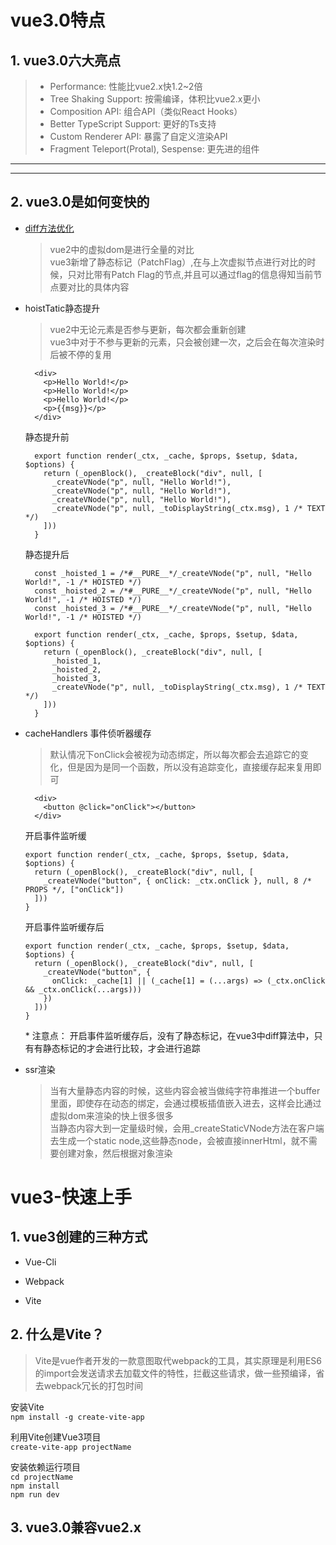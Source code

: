 <!--
 * @Description: vue3笔记
 * @Autor: fengshuai
 * @Date: 2021-06-18 10:20:05
 * @LastEditors: fengshuai
 * @LastEditTime: 2021-06-18 12:54:03
-->
# vue3.0特点
## 1. vue3.0六大亮点
  > * Performance: 性能比vue2.x快1.2~2倍   
  > * Tree Shaking Support: 按需编译，体积比vue2.x更小   
  > * Composition API: 组合API（类似React Hooks）   
  > * Better TypeScript Support: 更好的Ts支持   
  > * Custom Renderer API: 暴露了自定义渲染API   
  > * Fragment Teleport(Protal), Sespense: 更先进的组件
  ***
  ---
 
## 2. vue3.0是如何变快的
* [diff方法优化](https://vue-next-template-explorer.netlify.app/)   

  > vue2中的虚拟dom是进行全量的对比   
  > vue3新增了静态标记（PatchFlag）,在与上次虚拟节点进行对比的时候，只对比带有Patch Flag的节点,并且可以通过flag的信息得知当前节点要对比的具体内容
- hoistTatic静态提升

  > vue2中无论元素是否参与更新，每次都会重新创建   
  > vue3中对于不参与更新的元素，只会被创建一次，之后会在每次渲染时后被不停的复用   
  ```
    <div>
      <p>Hello World!</p>
      <p>Hello World!</p>
      <p>Hello World!</p>
      <p>{{msg}}</p>
    </div>
  ```  
  静态提升前

  ```
    export function render(_ctx, _cache, $props, $setup, $data, $options) {
      return (_openBlock(), _createBlock("div", null, [
        _createVNode("p", null, "Hello World!"),
        _createVNode("p", null, "Hello World!"),
        _createVNode("p", null, "Hello World!"),
        _createVNode("p", null, _toDisplayString(_ctx.msg), 1 /* TEXT */)
      ]))
    }
  ```
  静态提升后

  ```
    const _hoisted_1 = /*#__PURE__*/_createVNode("p", null, "Hello World!", -1 /* HOISTED */)
    const _hoisted_2 = /*#__PURE__*/_createVNode("p", null, "Hello World!", -1 /* HOISTED */)
    const _hoisted_3 = /*#__PURE__*/_createVNode("p", null, "Hello World!", -1 /* HOISTED */)

    export function render(_ctx, _cache, $props, $setup, $data, $options) {
      return (_openBlock(), _createBlock("div", null, [
        _hoisted_1,
        _hoisted_2,
        _hoisted_3,
        _createVNode("p", null, _toDisplayString(_ctx.msg), 1 /* TEXT */)
      ]))
    }
  ```
+ cacheHandlers 事件侦听器缓存

  > 默认情况下onClick会被视为动态绑定，所以每次都会去追踪它的变化，但是因为是同一个函数，所以没有追踪变化，直接缓存起来复用即可    
  ```
    <div>
      <button @click="onClick"></button>
    </div>
  ```
  开启事件监听缓
    ```
    export function render(_ctx, _cache, $props, $setup, $data, $options) {
      return (_openBlock(), _createBlock("div", null, [
        _createVNode("button", { onClick: _ctx.onClick }, null, 8 /* PROPS */, ["onClick"])
      ]))
    }
  ```
  开启事件监听缓存后
    ```
    export function render(_ctx, _cache, $props, $setup, $data, $options) {
      return (_openBlock(), _createBlock("div", null, [
        _createVNode("button", {
          onClick: _cache[1] || (_cache[1] = (...args) => (_ctx.onClick && _ctx.onClick(...args)))
        })
      ]))
    }
  ```
  \* 注意点： 开启事件监听缓存后，没有了静态标记，在vue3中diff算法中，只有有静态标记的才会进行比较，才会进行追踪


* ssr渲染

  > 当有大量静态内容的时候，这些内容会被当做纯字符串推进一个buffer里面，即使存在动态的绑定，会通过模板插值嵌入进去，这样会比通过虚拟dom来渲染的快上很多很多   
  > 当静态内容大到一定量级时候，会用_createStaticVNode方法在客户端去生成一个static node,这些静态node，会被直接innerHtml，就不需要创建对象，然后根据对象渲染   


# vue3-快速上手
## 1. vue3创建的三种方式
  * Vue-Cli
  - Webpack
  + Vite   
## 2. 什么是Vite？  
  > Vite是vue作者开发的一款意图取代webpack的工具，其实原理是利用ES6的import会发送请求去加载文件的特性，拦截这些请求，做一些预编译，省去webpack冗长的打包时间

  安装Vite   
  `npm install -g create-vite-app`

  利用Vite创建Vue3项目   
  `create-vite-app projectName`

  安装依赖运行项目   
  `cd projectName`   
  `npm install`   
  `npm run dev`

  ## 3. vue3.0兼容vue2.x
  

